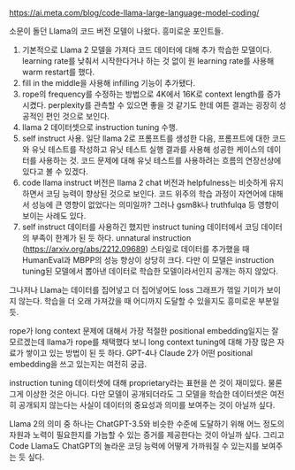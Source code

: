 https://ai.meta.com/blog/code-llama-large-language-model-coding/

소문이 돌던 Llama의 코드 버전 모델이 나왔다. 흥미로운 포인트들.

1. 기본적으로 Llama 2 모델을 가져다 코드 데이터에 대해 추가 학습한 모델이다. learning rate를 낮춰서 시작한다거나 하는 것 없이 원 learning rate를 사용해 warm restart를 했다.
2. fill in the middle을 사용해 infilling 기능이 추가됐다.
3. rope의 frequency를 수정하는 방법으로 4K에서 16K로 context length를 증가시켰다. perplexity를 관측할 수 있으면 좋을 것 같기도 한데 여튼 결과는 굉장히 성공적인 편인 것으로 보인다.
4. llama 2 데이터셋으로 instruction tuning 수행.
5. self instruct 사용. 일단 llama 2로 프롬프트를 생성한 다음, 프롬프트에 대한 코드와 유닛 테스트를 작성하고 유닛 테스트 실행 결과를 사용해 성공한 케이스의 데이터를 사용하는 것. 코드 문제에 대해 유닛 테스트를 사용하려는 흐름의 연장선상에 있다고 볼 수 있겠다.
6. code llama instruct 버전은 llama 2 chat 버전과 helpfulness는 비슷하게 유지하면서 코딩 능력이 향상된 것으로 보인다. 코드 위주의 학습 과정이 자연어에 대해서 성능에 큰 영향이 없었다는 의미일까? 그러나 gsm8k나 truthfulqa 등 영향이 보이는 사례도 있다.
7. self instruct 데이터를 사용하긴 했지만 instruct tuning 데이터에서 코딩 데이터의 부족이 한계가 된 듯 하다. unnatural instruction (https://arxiv.org/abs/2212.09689) 스타일로 데이터를 추가했을 때 HumanEval과 MBPP의 성능 향상이 상당히 크다. 다만 이 모델은 instruction tuning된 모델에서 뽑아낸 데이터로 학습한 모델이라서인지 공개는 하지 않았다.

그나저나 Llama는 데이터를 집어넣고 더 집어넣어도 loss 그래프가 꺾일 기미가 보이지 않는다. 학습을 더 오래 가져갔을 때 어디까지 도달할 수 있을지도 흥미로운 부분일 듯.

rope가 long context 문제에 대해서 가장 적절한 positional embedding일지는 잘 모르겠는데 llama가 rope를 채택했다 보니 long context tuning에 대해 가장 많은 자료가 쌓이고 있는 방법이 된 듯 하다. GPT-4나 Claude 2가 어떤 positional embedding을 쓰고 있는지는 여전히 궁금.

instruction tuning 데이터셋에 대해 proprietary라는 표현을 쓴 것이 재미있다. 물론 그게 이상한 것은 아니다. 다만 모델이 공개되더라도 그 모델을 학습한 데이터셋은 여전히 공개되지 않는다는 사실이 데이터의 중요성과 의미를 보여주는 것이 아닐까 싶다.

Llama 2의 의미 중 하나는 ChatGPT-3.5와 비슷한 수준에 도달하기 위해 어느 정도의 자원과 노력이 필요한지를 가늠할 수 있는 증거를 제공한다는 것이 아닐까 싶다. 그리고 Code Llama도 ChatGPT의 놀라운 코딩 능력에 어떻게 가까워질 수 있는지를 보여주는 듯 싶다.